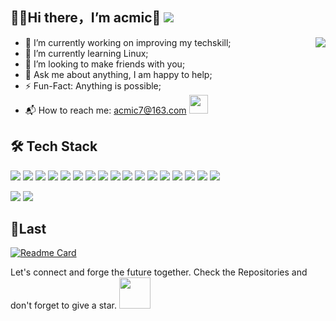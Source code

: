 ## 👨‍💻Hi there，I’m acmic👋  ![](https://visitor-badge.glitch.me/badge?page_id=acmic7.readme)

<img align="right" src="https://github-readme-stats.vercel.app/api?username=acmic7&show_icons=true&icon_color=CE1D2D&text_color=718096&bg_color=ffffff&hide_title=true" />

- :orange_book: I’m currently working on improving my techskill;
- :seedling: I’m currently learning Linux;
- :guitar: I’m looking to make friends with you;
- :speech_balloon: Ask me about anything, I am happy to help;
- :zap: Fun-Fact: Anything is possible;
- :mailbox_with_mail: How to reach me: acmic7@163.com <img src="https://media.giphy.com/media/dxn6fRlTIShoeBr69N/giphy.gif" width="30px">

## 🛠 Tech Stack

![](https://img.shields.io/badge/-C%20&%20C++-659ad2?style=flat&logo=c%2B%2B&logoColor=ffffff)
![](http://img.shields.io/badge/-Java-007396?style=flat&logo=java&logoColor=ffffff)
![](https://img.shields.io/badge/-HTML5-%23E44D27?style=flat&logo=html5&logoColor=ffffff)
![](https://img.shields.io/badge/-CSS3-%231572B6?style=flat&logo=css3)
![](https://img.shields.io/badge/-Bootstrap-563D7C?style=flat&logo=bootstrap&link=https://github.com/acmic7/)
![](https://img.shields.io/badge/JavaScript-F7DF1E?style=flat&logo=JavaScript&logoColor=white)
![](https://img.shields.io/badge/Python-2B5B84?style=flat&logo=Python&logoColor=white)
![](https://img.shields.io/badge/Django-46E467?style=flat&logo=Django&logoColor=white)
![](https://img.shields.io/badge/-MySQL-F29111?style=flat&logo=MySQL&logoColor=white)
![](https://img.shields.io/badge/Git-F05032?style=flat&logo=Git&logoColor=white)
![](https://img.shields.io/badge/FontAwesome-74C0FC?style=flat&logo=fontawesome&logoColor=white)
![](https://img.shields.io/badge/Qt-40CC51?style=flat&logo=qt&logoColor=white)
![](https://img.shields.io/badge/Ubuntu-D34313?style=flat&logo=ubuntu&logoColor=white)
![](https://img.shields.io/badge/Yolo-0FF?style=flat&logo=yolo&logoColor=white)
![](https://img.shields.io/badge/Hexo-0E83CD?style=flat&logo=hexo&logoColor=white)
![](https://img.shields.io/badge/SQLite-258FD1?style=flat&logo=sqlite&logoColor=white)
![](https://img.shields.io/badge/Markdown-F2F2F2?style=flat&logo=markdown&logoColor=black)

![](https://github-readme-stats.vercel.app/api/top-langs/?username=acmic7&layout=compact) 
![](https://github-readme-streak-stats.herokuapp.com/?user=acmic7)

## 💭Last

[![Readme Card](https://github-readme-stats.vercel.app/api/pin/?username=acmic7&repo=airlineSystem&theme=buefy)](https://github.com/acmic7/airlineSystem)

Let's connect and forge the future together.
Check the Repositories and don't forget to give a star.
<img src="https://camo.githubusercontent.com/be37cdc8f930300096c506ad4574eaae977c48fbb2705cfcb92f4eeab8282c7a/68747470733a2f2f6d656469612e67697068792e636f6d2f6d656469612f56674344417a634b767352364f4d307557672f67697068792e676966" width="50px">




<!-- __❤️Welcome to exchange your personal blog address with me in [Acmic](https://acmic.top/)__ -->
<!-- ![](https://capsule-render.vercel.app/api?type=Waving&color=timeGradient&height=200&animation=fadeIn&section=header&text=Acmic&fontSize=60) -->
<!--![](https://ghchart.rshah.org/8e8cd8/Acmic7)-->

<!--深色模板-->
<!--![](https://github-readme-stats.vercel.app/api/top-langs/?username=acmic7&hide_langs_below=.25&theme=radical)-->

<!--![](https://github-profile-trophy.vercel.app/?username=acmic7&theme=flat&column=7&margin-w=10)-->
